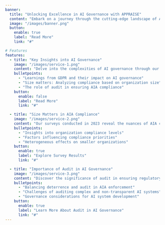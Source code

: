 ```yaml
---
banner:
  title: "Unlocking Excellence in AI Governance with APPRAISE"
  content: "Embark on a journey through the cutting-edge landscape of AI governance and compliance with the revolutionary APPRAISE framework. Immerse yourself in valuable insights derived from our in-depth primary research conducted in the Netherlands."
  image: "/images/banner.png"
  button:
    enable: true
    label: "Read More"
    link: "#"

# Features
features:
  - title: "Key Insights into AI Governance"
    image: "/images/service-1.png"
    content: "Delve into the complexities of AI governance through our research in the Netherlands. Discover how the proposed APPRAISE framework addresses challenges and provides valuable insights for organizations."
    bulletpoints:
      - "Learnings from GDPR and their impact on AI governance"
      - "Size matters: Analyzing compliance based on organization size"
      - "The role of audit in ensuring AIA compliance"
    button:
      enable: false
      label: "Read More"
      link: "#"

  - title: "Size Matters in AIA Compliance"
    image: "/images/service-2.png"
    content: "Our surveys conducted in 2023 reveal the nuances of AIA compliance, emphasizing the influence of organization size. Explore the moderating role of variables and the challenges smaller organizations face in meeting AIA requirements."
    bulletpoints:
      - "Insights into organization compliance levels"
      - "Factors influencing compliance priorities"
      - "Heterogeneous effects on smaller organizations"
    button:
      enable: true
      label: "Explore Survey Results"
      link: "#"

  - title: "Importance of Audit in AI Governance"
    image: "/images/service-3.png"
    content: "Discover the significance of audit in ensuring regulatory success for AI governance. Our research highlights the 'command and control' strategy of AIA enforcement and proposes the importance of auditing AI systems for compliance."
    bulletpoints:
      - "Balancing deterrence and audit in AIA enforcement"
      - "Challenges of auditing complex and non-transparent AI systems"
      - "Governance considerations for AI system development"
    button:
      enable: true
      label: "Learn More About Audit in AI Governance"
      link: "#"
---
```

